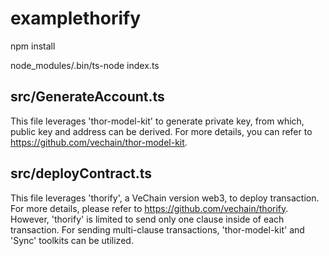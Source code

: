 # examplethorify

npm install

node_modules/.bin/ts-node index.ts

## src/GenerateAccount.ts 
This file leverages 'thor-model-kit' to generate private key, from which, public key and address can be derived. For more details, you can refer to https://github.com/vechain/thor-model-kit.

## src/deployContract.ts
This file leverages 'thorify', a VeChain version web3, to deploy transaction. For more details, please refer to https://github.com/vechain/thorify. However, 'thorify' is limited to send only one clause inside of each transaction. For sending multi-clause transactions, 'thor-model-kit' and 'Sync' toolkits can be utilized. 


